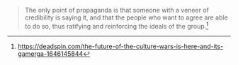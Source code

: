 > The only point of propaganda is that someone with a veneer of credibility is saying it, and that the people who want to agree are able to do so, thus ratifying and reinforcing the ideals of the group.[^1]

[^1]: https://deadspin.com/the-future-of-the-culture-wars-is-here-and-its-gamerga-1646145844
